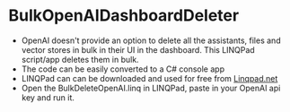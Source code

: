 # BulkOpenAIDashboardDeleter
* OpenAI doesn't provide an option to delete all the assistants, files and vector stores in bulk in their UI in the dashboard. This LINQPad script/app deletes them in bulk.
* The code can be easily converted to a C# console app
* LINQPad can can be downloaded and used for free from <a href="BulkDeleteOpenAI.linq" target="_blank">Linqpad.net</a>
* Open the BulkDeleteOpenAI.linq in LINQPad, paste in your OpenAI api key and run it.





